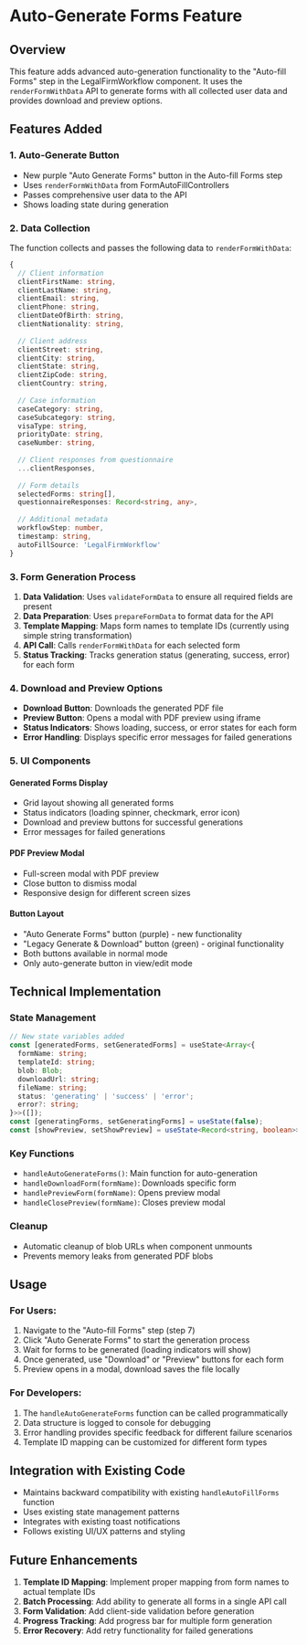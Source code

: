# Auto-Generate Forms Feature

## Overview

This feature adds advanced auto-generation functionality to the "Auto-fill Forms" step in the LegalFirmWorkflow component. It uses the `renderFormWithData` API to generate forms with all collected user data and provides download and preview options.

## Features Added

### 1. Auto-Generate Button
- New purple "Auto Generate Forms" button in the Auto-fill Forms step
- Uses `renderFormWithData` from FormAutoFillControllers
- Passes comprehensive user data to the API
- Shows loading state during generation

### 2. Data Collection
The function collects and passes the following data to `renderFormWithData`:

```typescript
{
  // Client information
  clientFirstName: string,
  clientLastName: string,
  clientEmail: string,
  clientPhone: string,
  clientDateOfBirth: string,
  clientNationality: string,
  
  // Client address
  clientStreet: string,
  clientCity: string,
  clientState: string,
  clientZipCode: string,
  clientCountry: string,
  
  // Case information
  caseCategory: string,
  caseSubcategory: string,
  visaType: string,
  priorityDate: string,
  caseNumber: string,
  
  // Client responses from questionnaire
  ...clientResponses,
  
  // Form details
  selectedForms: string[],
  questionnaireResponses: Record<string, any>,
  
  // Additional metadata
  workflowStep: number,
  timestamp: string,
  autoFillSource: 'LegalFirmWorkflow'
}
```

### 3. Form Generation Process
1. **Data Validation**: Uses `validateFormData` to ensure all required fields are present
2. **Data Preparation**: Uses `prepareFormData` to format data for the API
3. **Template Mapping**: Maps form names to template IDs (currently using simple string transformation)
4. **API Call**: Calls `renderFormWithData` for each selected form
5. **Status Tracking**: Tracks generation status (generating, success, error) for each form

### 4. Download and Preview Options
- **Download Button**: Downloads the generated PDF file
- **Preview Button**: Opens a modal with PDF preview using iframe
- **Status Indicators**: Shows loading, success, or error states for each form
- **Error Handling**: Displays specific error messages for failed generations

### 5. UI Components

#### Generated Forms Display
- Grid layout showing all generated forms
- Status indicators (loading spinner, checkmark, error icon)
- Download and preview buttons for successful generations
- Error messages for failed generations

#### PDF Preview Modal
- Full-screen modal with PDF preview
- Close button to dismiss modal
- Responsive design for different screen sizes

#### Button Layout
- "Auto Generate Forms" button (purple) - new functionality
- "Legacy Generate & Download" button (green) - original functionality
- Both buttons available in normal mode
- Only auto-generate button in view/edit mode

## Technical Implementation

### State Management
```typescript
// New state variables added
const [generatedForms, setGeneratedForms] = useState<Array<{
  formName: string;
  templateId: string;
  blob: Blob;
  downloadUrl: string;
  fileName: string;
  status: 'generating' | 'success' | 'error';
  error?: string;
}>>([]);
const [generatingForms, setGeneratingForms] = useState(false);
const [showPreview, setShowPreview] = useState<Record<string, boolean>>({});
```

### Key Functions
- `handleAutoGenerateForms()`: Main function for auto-generation
- `handleDownloadForm(formName)`: Downloads specific form
- `handlePreviewForm(formName)`: Opens preview modal
- `handleClosePreview(formName)`: Closes preview modal

### Cleanup
- Automatic cleanup of blob URLs when component unmounts
- Prevents memory leaks from generated PDF blobs

## Usage

### For Users:
1. Navigate to the "Auto-fill Forms" step (step 7)
2. Click "Auto Generate Forms" to start the generation process
3. Wait for forms to be generated (loading indicators will show)
4. Once generated, use "Download" or "Preview" buttons for each form
5. Preview opens in a modal, download saves the file locally

### For Developers:
1. The `handleAutoGenerateForms` function can be called programmatically
2. Data structure is logged to console for debugging
3. Error handling provides specific feedback for different failure scenarios
4. Template ID mapping can be customized for different form types

## Integration with Existing Code

- Maintains backward compatibility with existing `handleAutoFillForms` function
- Uses existing state management patterns
- Integrates with existing toast notifications
- Follows existing UI/UX patterns and styling

## Future Enhancements

1. **Template ID Mapping**: Implement proper mapping from form names to actual template IDs
2. **Batch Processing**: Add ability to generate all forms in a single API call
3. **Form Validation**: Add client-side validation before generation
4. **Progress Tracking**: Add progress bar for multiple form generation
5. **Error Recovery**: Add retry functionality for failed generations 